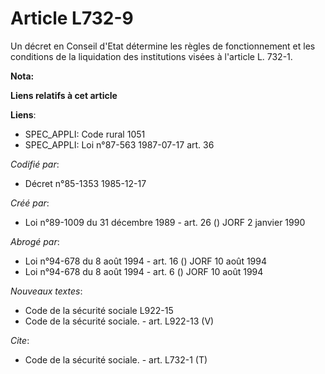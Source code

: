 # Article L732-9

Un décret en Conseil d'Etat détermine les règles de fonctionnement et les conditions de la liquidation des institutions
visées à l'article L. 732-1.

**Nota:**



**Liens relatifs à cet article**

**Liens**:

  - SPEC_APPLI: Code rural 1051
  - SPEC_APPLI: Loi n°87-563 1987-07-17 art. 36

_Codifié par_:

  - Décret n°85-1353 1985-12-17

_Créé par_:

  - Loi n°89-1009 du 31 décembre 1989 - art. 26 () JORF 2 janvier 1990

_Abrogé par_:

  - Loi n°94-678 du 8 août 1994 - art. 16 () JORF 10 août 1994
  - Loi n°94-678 du 8 août 1994 - art. 6 () JORF 10 août 1994

_Nouveaux textes_:

  - Code de la sécurité sociale L922-15
  - Code de la sécurité sociale. - art. L922-13 (V)

_Cite_:

  - Code de la sécurité sociale. - art. L732-1 (T)
